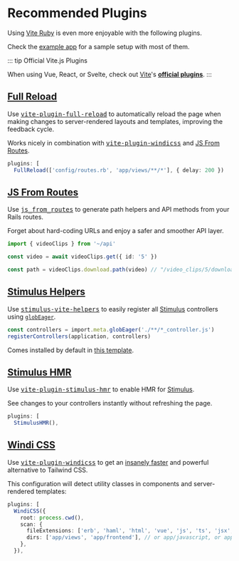 [project]: https://github.com/ElMassimo/vite_ruby
[vite-plugin-full-reload]: https://github.com/ElMassimo/vite-plugin-full-reload
[vite-plugin-windicss]: https://github.com/windicss/vite-plugin-windicss
[example app]: https://github.com/ElMassimo/vite_ruby/tree/main/examples/rails/vite.config.ts
[Vite Ruby]: https://github.com/ElMassimo/vite_ruby
[JS From Routes]: https://js-from-routes.netlify.app/
[Windi CSS]: https://github.com/windicss/windicss
[vite-plugin-stimulus-hmr]: https://github.com/ElMassimo/vite-plugin-stimulus-hmr
[jumpstart]: https://github.com/ElMassimo/jumpstart-vite
[stimulus]: https://stimulus.hotwire.dev/
[stimulus-vite-helpers]: https://github.com/ElMassimo/stimulus-vite-helpers
[glob import]: https://vitejs.dev/guide/features.html#glob-import
[plugins]: https://vitejs.dev/plugins/

# Recommended Plugins

Using [Vite Ruby][project] is even more enjoyable with the following plugins.

Check the [example app] for a sample setup with most of them.

::: tip Official Vite.js Plugins

When using Vue, React, or Svelte, check out [Vite][plugins]'s __[official plugins][plugins]__.
:::

## [Full Reload](https://github.com/ElMassimo/vite-plugin-full-reload)

Use <kbd>[vite-plugin-full-reload]</kbd> to automatically reload the page when making changes to server-rendered layouts and templates, improving the feedback cycle.

Works nicely in combination with <kbd>[vite-plugin-windicss](#windi-css)</kbd> and [JS From Routes](#js-from-routes).

```ts
plugins: [
  FullReload(['config/routes.rb', 'app/views/**/*'], { delay: 200 })
```

## [JS From Routes](https://js-from-routes.netlify.app/)

Use <kbd>[js_from_routes][js from routes]</kbd> to generate path helpers and API methods from your Rails routes.

Forget about hard-coding URLs and enjoy a safer and smoother API layer.

```ts
import { videoClips } from '~/api'

const video = await videoClips.get({ id: '5' })

const path = videoClips.download.path(video) // "/video_clips/5/download"
```

## [Stimulus Helpers](https://github.com/ElMassimo/stimulus-vite-helpers)

Use <kbd>[stimulus-vite-helpers]</kbd> to easily register all [Stimulus] controllers using [`globEager`][glob import].

```ts
const controllers = import.meta.globEager('./**/*_controller.js')
registerControllers(application, controllers)
```

Comes installed by default in [this template][jumpstart].

## [Stimulus HMR](https://github.com/ElMassimo/vite-plugin-stimulus-hmr)

Use <kbd>[vite-plugin-stimulus-hmr]</kbd> to enable HMR for [Stimulus].

See changes to your controllers instantly without refreshing the page.

```ts
plugins: [
  StimulusHMR(),
```

## [Windi CSS](https://github.com/windicss/windicss)

Use <kbd>[vite-plugin-windicss]</kbd> to get an [insanely faster](https://twitter.com/antfu7/status/1361398324587163648) and powerful alternative to Tailwind CSS.

This configuration will detect utility classes in components and server-rendered templates:

```ts
plugins: [
  WindiCSS({
    root: process.cwd(),
    scan: {
      fileExtensions: ['erb', 'haml', 'html', 'vue', 'js', 'ts', 'jsx', 'tsx'],
      dirs: ['app/views', 'app/frontend'], // or app/javascript, or app/packs
    },
  }),
```
